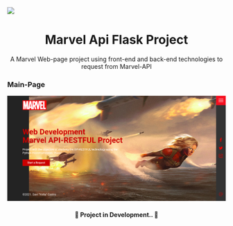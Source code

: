 <img src="https://img.shields.io/static/v1?label=WEB&message=yotta&color=FF1493&style=for-the-badge&logo=ghost"/>
<h1 align="center"> Marvel Api Flask Project</h1>
<p align="center"> A Marvel Web-page project using front-end and back-end technologies to request from Marvel-API</p>

### Main-Page
![main page](screenshots/main_page.png)

<h4 align="center"> 
	🚧  Project in Development..  🚧
</h4>